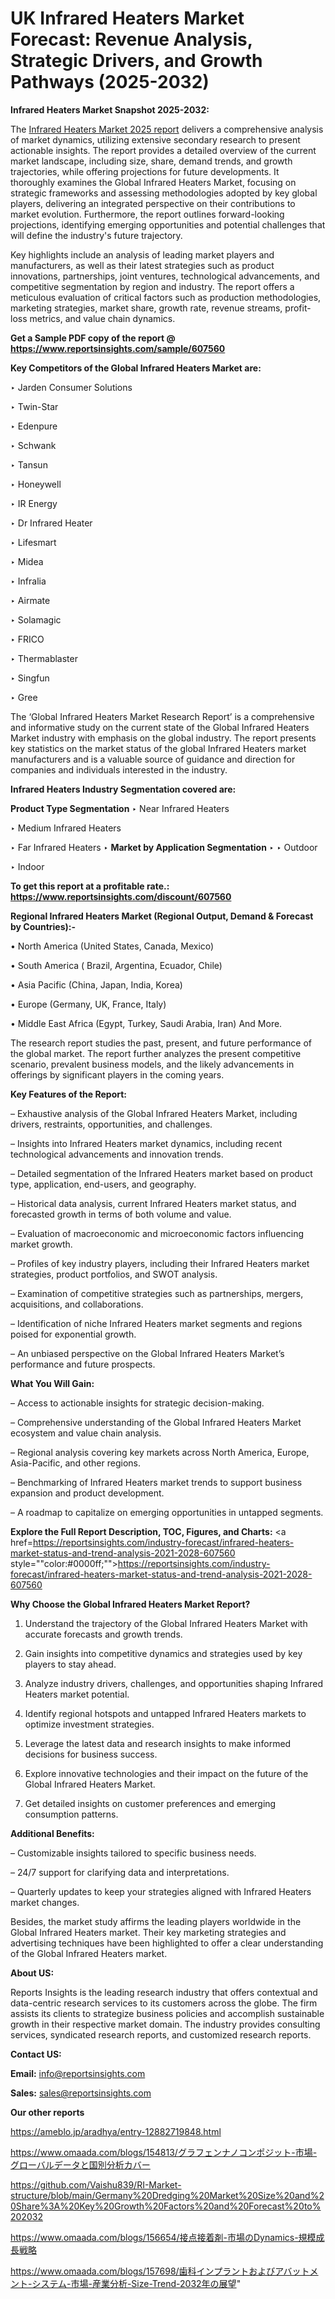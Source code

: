 # UK Infrared Heaters Market Forecast: Revenue Analysis, Strategic Drivers, and Growth Pathways (2025-2032)

<strong>Infrared Heaters Market Snapshot 2025-2032:</strong>

The <a href=https://www.reportsinsights.com/sample/607560>Infrared Heaters Market 2025 report</a> delivers a comprehensive analysis of market dynamics, utilizing extensive secondary research to present actionable insights. The report provides a detailed overview of the current market landscape, including size, share, demand trends, and growth trajectories, while offering projections for future developments. It thoroughly examines the Global Infrared Heaters Market, focusing on strategic frameworks and assessing methodologies adopted by key global players, delivering an integrated perspective on their contributions to market evolution. Furthermore, the report outlines forward-looking projections, identifying emerging opportunities and potential challenges that will define the industry's future trajectory.

Key highlights include an analysis of leading market players and manufacturers, as well as their latest strategies such as product innovations, partnerships, joint ventures, technological advancements, and competitive segmentation by region and industry. The report offers a meticulous evaluation of critical factors such as production methodologies, marketing strategies, market share, growth rate, revenue streams, profit-loss metrics, and value chain dynamics.

<strong>Get a Sample PDF copy of the report @ <a href=https://www.reportsinsights.com/sample/607560 style=color:#0000ff;>https://www.reportsinsights.com/sample/607560</a></strong>

<strong>Key Competitors of the Global Infrared Heaters Market are:</strong>

‣ Jarden Consumer Solutions

‣ Twin-Star

‣ Edenpure

‣ Schwank

‣ Tansun

‣ Honeywell

‣ IR Energy

‣ Dr Infrared Heater

‣ Lifesmart

‣ Midea

‣ Infralia

‣ Airmate

‣ Solamagic

‣ FRICO

‣ Thermablaster

‣ Singfun

‣ Gree

The ‘Global Infrared Heaters Market Research Report’ is a comprehensive and informative study on the current state of the Global Infrared Heaters Market industry with emphasis on the global industry. The report presents key statistics on the market status of the global Infrared Heaters market manufacturers and is a valuable source of guidance and direction for companies and individuals interested in the industry.

<strong>Infrared Heaters Industry Segmentation covered are:</strong>

<strong>Product Type Segmentation</strong>
‣
Near Infrared Heaters

‣ Medium Infrared Heaters

‣ Far Infrared Heaters
‣ 
<strong>Market by Application Segmentation</strong>
‣
‣  Outdoor

‣ Indoor

<strong>To get this report at a profitable rate.: <a href=https://www.reportsinsights.com/discount/607560 style=color:#0000ff;>https://www.reportsinsights.com/discount/607560</a></strong>

<strong>Regional Infrared Heaters Market (Regional Output, Demand &amp; Forecast by Countries):-</strong>

• North America (United States, Canada, Mexico)

• South America ( Brazil, Argentina, Ecuador, Chile)

• Asia Pacific (China, Japan, India, Korea)

• Europe (Germany, UK, France, Italy)

• Middle East Africa (Egypt, Turkey, Saudi Arabia, Iran) And More.

The research report studies the past, present, and future performance of the global market. The report further analyzes the present competitive scenario, prevalent business models, and the likely advancements in offerings by significant players in the coming years.

<strong>Key Features of the Report:</strong>

– Exhaustive analysis of the Global Infrared Heaters Market, including drivers, restraints, opportunities, and challenges.

– Insights into Infrared Heaters market dynamics, including recent technological advancements and innovation trends.

– Detailed segmentation of the Infrared Heaters market based on product type, application, end-users, and geography.

– Historical data analysis, current Infrared Heaters market status, and forecasted growth in terms of both volume and value.

– Evaluation of macroeconomic and microeconomic factors influencing market growth.

– Profiles of key industry players, including their Infrared Heaters market strategies, product portfolios, and SWOT analysis.

– Examination of competitive strategies such as partnerships, mergers, acquisitions, and collaborations.

– Identification of niche Infrared Heaters market segments and regions poised for exponential growth.

– An unbiased perspective on the Global Infrared Heaters Market’s performance and future prospects.

<strong>What You Will Gain:</strong>

– Access to actionable insights for strategic decision-making.

– Comprehensive understanding of the Global Infrared Heaters Market ecosystem and value chain analysis.

– Regional analysis covering key markets across North America, Europe, Asia-Pacific, and other regions.

– Benchmarking of Infrared Heaters market trends to support business expansion and product development.

– A roadmap to capitalize on emerging opportunities in untapped segments.

<strong>Explore the Full Report Description, TOC, Figures, and Charts:</strong>
<a href=https://reportsinsights.com/industry-forecast/infrared-heaters-market-status-and-trend-analysis-2021-2028-607560 style=""color:#0000ff;"">https://reportsinsights.com/industry-forecast/infrared-heaters-market-status-and-trend-analysis-2021-2028-607560</a>

<strong>Why Choose the Global Infrared Heaters Market Report?</strong>

1. Understand the trajectory of the Global Infrared Heaters Market with accurate forecasts and growth trends.

2. Gain insights into competitive dynamics and strategies used by key players to stay ahead.

3. Analyze industry drivers, challenges, and opportunities shaping Infrared Heaters market potential.

4. Identify regional hotspots and untapped Infrared Heaters markets to optimize investment strategies.

5. Leverage the latest data and research insights to make informed decisions for business success.

6. Explore innovative technologies and their impact on the future of the Global Infrared Heaters Market.

7. Get detailed insights on customer preferences and emerging consumption patterns.

<strong>Additional Benefits:</strong>

– Customizable insights tailored to specific business needs.

– 24/7 support for clarifying data and interpretations.

– Quarterly updates to keep your strategies aligned with Infrared Heaters market changes.

Besides, the market study affirms the leading players worldwide in the Global Infrared Heaters market. Their key marketing strategies and advertising techniques have been highlighted to offer a clear understanding of the Global Infrared Heaters market.

<strong><strong>About US</strong>:</strong>

Reports Insights is the leading research industry that offers contextual and data-centric research services to its customers across the globe. The firm assists its clients to strategize business policies and accomplish sustainable growth in their respective market domain. The industry provides consulting services, syndicated research reports, and customized research reports.

<strong>Contact US:</strong>

<p class=><b>Email:</b> <a href=mailto:info@reportsinsights.com>info@reportsinsights.com</a></p>
<p class=><b>Sales:</b> <a href=mailto:sales@reportsinsights.com>sales@reportsinsights.com</a></p>

<strong>Our other reports</strong>

<a href=https://ameblo.jp/aradhya/entry-12882719848.html>https://ameblo.jp/aradhya/entry-12882719848.html</a>

<a href=https://www.omaada.com/blogs/154813/グラフェンナノコンポジット-市場-グローバルデータと国別分析カバー>https://www.omaada.com/blogs/154813/グラフェンナノコンポジット-市場-グローバルデータと国別分析カバー</a>

<a href=https://github.com/Vaishu839/RI-Market-structure/blob/main/Germany%20Dredging%20Market%20Size%20and%20Share%3A%20Key%20Growth%20Factors%20and%20Forecast%20to%202032>https://github.com/Vaishu839/RI-Market-structure/blob/main/Germany%20Dredging%20Market%20Size%20and%20Share%3A%20Key%20Growth%20Factors%20and%20Forecast%20to%202032</a>

<a href=https://www.omaada.com/blogs/156654/接点接着剤-市場のDynamics-規模成長戦略>https://www.omaada.com/blogs/156654/接点接着剤-市場のDynamics-規模成長戦略</a>

<a href=https://www.omaada.com/blogs/157698/歯科インプラントおよびアバットメント-システム-市場-産業分析-Size-Trend-2032年の展望>https://www.omaada.com/blogs/157698/歯科インプラントおよびアバットメント-システム-市場-産業分析-Size-Trend-2032年の展望</a>"
